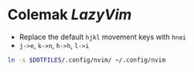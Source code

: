 # Colemak *LazyVim*

- Replace the default `hjkl` movement keys with `hnei`
- `j->e`, `k->n`, `h->h`, `l->i`

```sh
ln -s $DOTFILES/.config/nvim/ ~/.config/nvim
```